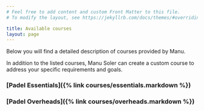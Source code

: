 ```yaml
---
# Feel free to add content and custom Front Matter to this file.
# To modify the layout, see https://jekyllrb.com/docs/themes/#overriding-theme-defaults

title: Available courses
layout: page
---
```


Below you will find a detailed description of courses provided by Manu.

In addition to the listed courses, Manu Soler can create a custom course to address your specific requirements and goals.   


### [Padel Essentials]({% link courses/essentials.markdown %})
### [Padel Overheads]({% link courses/overheads.markdown %})




